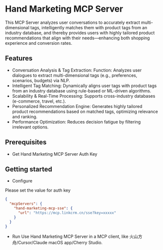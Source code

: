 # Hand Marketing MCP Server

This MCP Server analyzes user conversations to accurately extract multi-dimensional tags, intelligently matches them with product tags from an industry database, and thereby provides users with highly tailored product recommendations that align with their needs—enhancing both shopping experience and conversion rates.

## Features

- Conversation Analysis & Tag Extraction: Function: Analyzes user dialogues to extract multi-dimensional tags (e.g., preferences, scenarios, budgets) via NLP.
- Intelligent Tag Matching: Dynamically aligns user tags with product tags from an industry database using rule-based or ML-driven algorithms.
- Scalability & Real-Time Processing: Supports cross-industry databases (e-commerce, travel, etc.).
- Personalized Recommendation Engine: Generates highly tailored product recommendations based on matched tags, optimizing relevance and ranking.
- Performance Optimization: Reduces decision fatigue by filtering irrelevant options.

## Prerequisites

- Get Hand Marketing MCP Server Auth Key

## Getting started

- Configure

Please set the value for auth key

```json
{
  "mcpServers": {
    "hand-marketing-mcp-sse": {
      "url": "https://mcp.linkcrm.cn/sse?key=xxxxx"
    }
  }
}
```

- Run
Use Hand Marketing MCP Server in a MCP client, like 火山方舟/Cursor/Claude macOS app/Cherry Studio.
